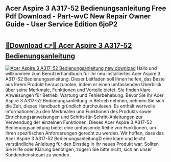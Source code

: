 ## Acer Aspire 3 A317-52 Bedienungsanleitung Free Pdf Download - Part-wvC New Repair Owner Guide - User Service Edition 6joP2

# <h2><a href="http://df4hioq.blite.top/?on=Acer+Aspire+3+A317-52+Bedienungsanleitung">🔗Download 👉🔴 Acer Aspire 3 A317-52 Bedienungsanleitung</a></h2>

[![Acer Aspire 3 A317-52 Bedienungsanleitung new download](https://i.imgur.com/lujVjoI.png)](http://df4hioq.blite.top/?on=Acer+Aspire+3+A317-52+Bedienungsanleitung)
Hallo und willkommen zum Benutzerhandbuch für Ihr neu installiertes Acer Aspire 3 A317-52 Bedienungsanleitung. Dieser Leitfaden soll Ihnen helfen, das Beste aus Ihrem Produkt herauszuholen, indem er einen umfassenden Überblick über seine Merkmale, Funktionen und Vorteile bietet. Sie finden klare Anweisungen für Betrieb, Wartung und Fehlerbehebung. Bevor Sie Ihr Acer Aspire 3 A317-52 Bedienungsanleitung in Betrieb nehmen, nehmen Sie sich die Zeit, dieses Handbuch gründlich durchzulesen. Es enthält wertvolle Informationen zu den Merkmalen und Funktionen des Produkts sowie Einrichtungsanweisungen und Schritt-für-Schritt-Anleitungen zur Verwendung der einzelnen Funktionen. Dieses Acer Aspire 3 A317-52 Bedienungsanleitung bietet eine umfassende Reihe von Funktionen, um Ihren spezifischen Anforderungen gerecht zu werden. Wir hoffen, dass das Acer Aspire 3 A317-52 BedienungsanleitungD eine klare und leicht verständliche Anleitung für den Einstieg in Ihr neues Produkt war. Sollten Sie Hilfe oder Klärung benötigen, zögern Sie bitte nicht, sich an unser Kundendienstteam zu wenden.
